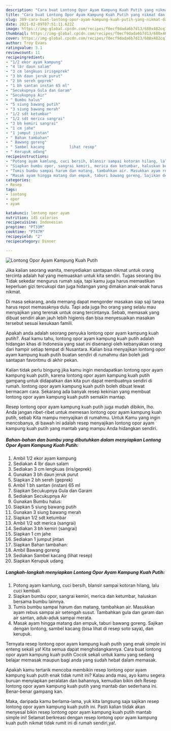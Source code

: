 ```yaml
---
description: "Cara buat Lontong Opor Ayam Kampung Kuah Putih yang nikmat dan Mudah Dibuat"
title: "Cara buat Lontong Opor Ayam Kampung Kuah Putih yang nikmat dan Mudah Dibuat"
slug: 389-cara-buat-lontong-opor-ayam-kampung-kuah-putih-yang-nikmat-dan-mudah-dibuat
date: 2021-02-09T07:51:11.622Z
image: https://img-global.cpcdn.com/recipes/f0ecf9dada6b7d13/680x482cq70/lontong-opor-ayam-kampung-kuah-putih-foto-resep-utama.jpg
thumbnail: https://img-global.cpcdn.com/recipes/f0ecf9dada6b7d13/680x482cq70/lontong-opor-ayam-kampung-kuah-putih-foto-resep-utama.jpg
cover: https://img-global.cpcdn.com/recipes/f0ecf9dada6b7d13/680x482cq70/lontong-opor-ayam-kampung-kuah-putih-foto-resep-utama.jpg
author: Troy Evans
ratingvalue: 3.1
reviewcount: 11
recipeingredient:
- "1/2 ekor ayam kampung"
- "4 lbr daun salam"
- "3 cm lengkuas irisgeprek"
- "3 bh daun jeruk purut"
- "2 bh sereh geprek"
- "1 bh santan instan 65 ml"
- "Secukupnya Gula dan Garam"
- "Secukupnya Air"
- " Bumbu halus"
- "5 siung bawang putih"
- "3 siung bawang merah"
- "1/2 sdt ketumbar"
- "1/2 sdt merica sangrai"
- "3 bh kemiri sangrai"
- "1 cm jahe"
- "1 jumput jintan"
- " Bahan tambahan"
- " Bawang goreng"
- " Sambel kacang           lihat resep"
- " Kerupuk udang"
recipeinstructions:
- "Potong ayam kamlung, cuci bersih, blansir sampai kotoran hilang, lalu cuci kembali."
- "Siapkan bumbu opor, sangrai kemiri, merica dan ketumbar, haluskan bersama bumbu lainnya."
- "Tumis bumbu sampai harum dan matang, tambahkan air. Masukkan ayam rebus sampai air setengah susut. Tambahkan gula dan garam dan air santan, aduk-aduk sampai merata."
- "Masak ayam hingga matang dan empuk, taburi bawang goreng. Sajikan dengan lontong, sambel kacang (bisa lihat di resep soto saya), dan kerupuk."
categories:
- Resep
tags:
- lontong
- opor
- ayam

katakunci: lontong opor ayam 
nutrition: 145 calories
recipecuisine: Indonesian
preptime: "PT33M"
cooktime: "PT47M"
recipeyield: "2"
recipecategory: Dinner

---
```



![Lontong Opor Ayam Kampung Kuah Putih](https://img-global.cpcdn.com/recipes/f0ecf9dada6b7d13/680x482cq70/lontong-opor-ayam-kampung-kuah-putih-foto-resep-utama.jpg)

Jika kalian seorang wanita, menyediakan santapan nikmat untuk orang tercinta adalah hal yang memuaskan untuk kita sendiri. Tugas seorang ibu Tidak sekedar mengurus rumah saja, tapi kamu juga harus memastikan keperluan gizi tercukupi dan juga hidangan yang dimakan anak-anak harus nikmat.

Di masa  sekarang, anda memang dapat mengorder masakan siap saji tanpa harus repot memasaknya dulu. Tapi ada juga lho orang yang selalu mau menyajikan yang terenak untuk orang tercintanya. Sebab, memasak yang dibuat sendiri akan jauh lebih higienis dan bisa menyesuaikan masakan tersebut sesuai kesukaan famili. 



Apakah anda adalah seorang penyuka lontong opor ayam kampung kuah putih?. Asal kamu tahu, lontong opor ayam kampung kuah putih adalah hidangan khas di Indonesia yang saat ini disenangi oleh kebanyakan orang dari hampir setiap tempat di Nusantara. Kalian bisa menyajikan lontong opor ayam kampung kuah putih buatan sendiri di rumahmu dan boleh jadi santapan favoritmu di akhir pekan.

Kalian tidak perlu bingung jika kamu ingin mendapatkan lontong opor ayam kampung kuah putih, karena lontong opor ayam kampung kuah putih gampang untuk didapatkan dan kita pun dapat membuatnya sendiri di rumah. lontong opor ayam kampung kuah putih boleh dibuat lewat bermacam cara. Sekarang ada banyak resep kekinian yang membuat lontong opor ayam kampung kuah putih semakin mantap.

Resep lontong opor ayam kampung kuah putih juga mudah dibikin, lho. Anda jangan ribet-ribet untuk memesan lontong opor ayam kampung kuah putih, sebab Kita mampu menyajikan di rumahmu. Untuk Kamu yang ingin mencobanya, di bawah ini adalah resep menyajikan lontong opor ayam kampung kuah putih yang mantab yang mampu Anda hidangkan sendiri.

<!--inarticleads1-->

##### Bahan-bahan dan bumbu yang dibutuhkan dalam menyiapkan Lontong Opor Ayam Kampung Kuah Putih:

1. Ambil 1/2 ekor ayam kampung
1. Sediakan 4 lbr daun salam
1. Sediakan 3 cm lengkuas (iris/geprek)
1. Gunakan 3 bh daun jeruk purut
1. Siapkan 2 bh sereh (geprek)
1. Ambil 1 bh santan (instan) 65 ml
1. Siapkan Secukupnya Gula dan Garam
1. Sediakan Secukupnya Air
1. Gunakan  Bumbu halus:
1. Siapkan 5 siung bawang putih
1. Gunakan 3 siung bawang merah
1. Siapkan 1/2 sdt ketumbar
1. Ambil 1/2 sdt merica (sangrai)
1. Sediakan 3 bh kemiri (sangrai)
1. Siapkan 1 cm jahe
1. Sediakan 1 jumput jintan
1. Siapkan  Bahan tambahan:
1. Ambil  Bawang goreng
1. Sediakan  Sambel kacang           (lihat resep)
1. Siapkan  Kerupuk udang




<!--inarticleads2-->

##### Langkah-langkah menyiapkan Lontong Opor Ayam Kampung Kuah Putih:

1. Potong ayam kamlung, cuci bersih, blansir sampai kotoran hilang, lalu cuci kembali.
1. Siapkan bumbu opor, sangrai kemiri, merica dan ketumbar, haluskan bersama bumbu lainnya.
1. Tumis bumbu sampai harum dan matang, tambahkan air. Masukkan ayam rebus sampai air setengah susut. Tambahkan gula dan garam dan air santan, aduk-aduk sampai merata.
1. Masak ayam hingga matang dan empuk, taburi bawang goreng. Sajikan dengan lontong, sambel kacang (bisa lihat di resep soto saya), dan kerupuk.




Ternyata resep lontong opor ayam kampung kuah putih yang enak simple ini enteng sekali ya! Kita semua dapat menghidangkannya. Cara buat lontong opor ayam kampung kuah putih Cocok sekali untuk kamu yang sedang belajar memasak maupun bagi anda yang sudah hebat dalam memasak.

Apakah kamu tertarik mencoba membikin resep lontong opor ayam kampung kuah putih enak tidak rumit ini? Kalau anda mau, ayo kamu segera buruan menyiapkan peralatan dan bahannya, kemudian bikin deh Resep lontong opor ayam kampung kuah putih yang mantab dan sederhana ini. Benar-benar gampang kan. 

Maka, daripada kamu berlama-lama, yuk kita langsung saja sajikan resep lontong opor ayam kampung kuah putih ini. Pasti kalian tiidak akan menyesal bikin resep lontong opor ayam kampung kuah putih mantab simple ini! Selamat berkreasi dengan resep lontong opor ayam kampung kuah putih nikmat tidak rumit ini di rumah sendiri,ya!.

